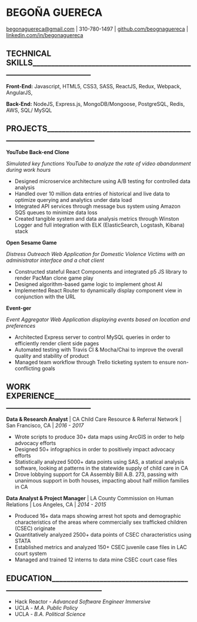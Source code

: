 # BEGOÑA GUERECA

[begonaguereca@gmail.com](mailto:begonaguereca@gmail.com) | 310-780-1497 | [github.com/beognaguereca](https://github.com/begonaguereca) | [linkedin.com/in/begonaguereca](https://www.linkedin.com/in/begonaguereca/)

## TECHNICAL SKILLS\_\_\_\_\_\_\_\_\_\_\_\_\_\_\_\_\_\_\_\_\_\_\_\_\_\_\_\_\_\_\_\_\_\_\_\_\_\_\_\_\_\_\_\_\_\_\_\_\_\_\_\_\_\_\_\_\_\_\_\_\_\_\_\_\_\_

**Front-End:** Javascript, HTML5, CSS3, SASS, ReactJS, Redux, Webpack, AngularJS,

**Back-End:** NodeJS, Express.js, MongoDB/Mongoose, PostgreSQL, Redis, AWS, SQL/ MySQL

## PROJECTS\_\_\_\_\_\_\_\_\_\_\_\_\_\_\_\_\_\_\_\_\_\_\_\_\_\_\_\_\_\_\_\_\_\_\_\_\_\_\_\_\_\_\_\_\_\_\_\_\_\_\_\_\_\_\_\_\_\_\_\_\_\_\_

**YouTube Back-end Clone**

_Simulated key functions YouTube to analyze the rate of video abandonment during work hours_

- Designed microservice architecture using A/B testing for controlled data analysis
- Handled over 10 million data entries of historical and live data to optimize querying and analytics under data load
- Integrated API services through message bus system using Amazon SQS queues to minimize data loss
- Created tangible system and data analysis metrics through Winston Logger and full integration with ELK (ElasticSearch, Logstash, Kibana) stack

**Open Sesame Game**

_Distress Outreach Web Application for Domestic Violence Victims with an administrator interface and a chat client_

- Constructed stateful React Components and integrated p5 JS library to render PacMan clone game play
- Designed algorithm-based game logic to implement ghost AI
- Implemented React Router to dynamically display component view in conjunction with the URL

**Event-ger**

_Event Aggregator Web Application displaying events based on location and preferences_

- Architected Express server to control MySQL queries in order to efficiently render client side pages
- Automated testing with Travis CI &amp; Mocha/Chai to improve the overall quality and stability of product
- Managed team workflow through Trello ticketing system to ensure non-conflicting goals

## WORK EXPERIENCE\_\_\_\_\_\_\_\_\_\_\_\_\_\_\_\_\_\_\_\_\_\_\_\_\_\_\_\_\_\_\_\_\_\_\_\_\_\_\_\_\_\_\_\_\_\_\_\_\_\_\_\_\_\_\_\_\_\_\_\_

**Data &amp; Research Analyst** | CA Child Care Resource &amp; Referral Network | San Francisco, CA | _2016 - 2017_ 
- Wrote scripts to produce 30+ data maps using ArcGIS in order to help advocacy efforts
- Designed 50+ infographics in order to positively impact advocacy efforts
- Statistically analyzed 5000+ data points using SAS, a statical analysis software, looking at patterns in the statewide supply of child care in CA
- Drove lobbying support for CA Assembly Bill A.B. 273, passing with unanimous support in both houses, impacting about half million families in CA

**Data Analyst &amp; Project Manager** | LA County Commission on Human Relations | Los Angeles, CA |  _2014 - 2015_
- Produced 16+ data maps showing arrest hot spots and demographic characteristics of the areas where commercially sex trafficked children (CSEC) originate
- Quantitatively analyzed 2500+ data points of CSEC characteristics using STATA
- Established metrics and analyzed 150+ CSEC juvenile case files in LAC court system
- Managed and trained 12 interns to data mine CSEC court case files

## EDUCATION\_\_\_\_\_\_\_\_\_\_\_\_\_\_\_\_\_\_\_\_\_\_\_\_\_\_\_\_\_\_\_\_\_\_\_\_\_\_\_\_\_\_\_\_\_\_\_\_\_\_\_\_\_\_\_\_\_\_\_\_\_\_\_
- Hack Reactor - _Advanced Software Engineer Immersive_
- UCLA - _M.A. Public Policy_
- UCLA - _B.A. Political Science_
